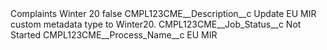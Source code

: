 <?xml version="1.0" encoding="UTF-8"?>
<CustomMetadata xmlns="http://soap.sforce.com/2006/04/metadata" xmlns:xsi="http://www.w3.org/2001/XMLSchema-instance" xmlns:xsd="http://www.w3.org/2001/XMLSchema">
    <label>Complaints Winter 20</label>
    <protected>false</protected>
    <values>
        <field>CMPL123CME__Description__c</field>
        <value xsi:type="xsd:string">Update EU MIR custom metadata type to Winter20.</value>
    </values>
    <values>
        <field>CMPL123CME__Job_Status__c</field>
        <value xsi:type="xsd:string">Not Started</value>
    </values>
    <values>
        <field>CMPL123CME__Process_Name__c</field>
        <value xsi:type="xsd:string">EU MIR</value>
    </values>
</CustomMetadata>
